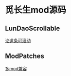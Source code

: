 # 觅长生mod源码

## LunDaoScrollable

[论道条可滚动](https://steamcommunity.com/sharedfiles/filedetails/?id=3335111171)

## ModPatches

[多mod兼容](https://steamcommunity.com/sharedfiles/filedetails/?id=3335773793)
